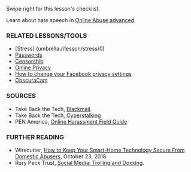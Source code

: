 [Title]: # (What now?)
[Order]: # (4)

Swipe right for this lesson's checklist.

Learn about hate speech in [Online Abuse advanced](umbrella://communications/online-abuse/advanced).

### RELATED LESSONS/TOOLS

*	[Stress] (umbrella://lesson/stress/0)
*	[Passwords](umbrella://lesson/passwords)
* [Censorship](umbrella://communications/censorship)
* [Online Privacy](umbrella://communications/online-privacy)
* [How to change your Facebook privacy settings](umbrella://lesson/facebook)
*	[ObscuraCam](umbrella://lesson/obscuracam)

### SOURCES

*   Take Back the Tech, [Blackmail](https://www.takebackthetech.net/know-more/blackmail).
*   Take Back the Tech, [Cyberstalking](https://www.takebackthetech.net/know-more/cyberstalking)
*	PEN America, [Online Harassment Field Guide](https://onlineharassmentfieldmanual.pen.org/)

### FURTHER READING

* Wirecutter, [How to Keep Your Smart-Home Technology Secure From Domestic Abusers](https://thewirecutter.com/blog/keep-your-smart-home-secure-from-domestic-abusers/), October 23, 2018.
* Rory Peck Trust, [Social Media: Trolling and Doxxing](https://rorypecktrust.org/resources/Digital-Security-Guide/Social-Media-Trolling-and-Doxxing?cu=en-GB).
